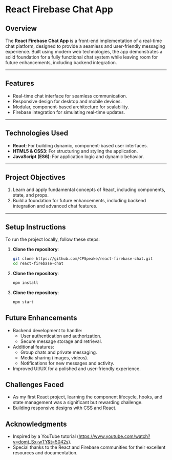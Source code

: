 # **React Firebase Chat App**

## **Overview**
The **React Firebase Chat App** is a front-end implementation of a real-time chat platform, designed to provide a seamless and user-friendly messaging experience. Built using modern web technologies, the app demonstrates a solid foundation for a fully functional chat system while leaving room for future enhancements, including backend integration.

---

## **Features**
- Real-time chat interface for seamless communication.
- Responsive design for desktop and mobile devices.
- Modular, component-based architecture for scalability.
- Firebase integration for simulating real-time updates.

---

## **Technologies Used**
- **React**: For building dynamic, component-based user interfaces.
- **HTML5 & CSS3**: For structuring and styling the application.
- **JavaScript (ES6)**: For application logic and dynamic behavior.

---

## **Project Objectives**
1. Learn and apply fundamental concepts of React, including components, state, and props.
2. Build a foundation for future enhancements, including backend integration and advanced chat features.

---

## **Setup Instructions**
To run the project locally, follow these steps:

1. **Clone the repository**:
   ```bash
   git clone https://github.com/CPSpeake/react-firebase-chat.git
   cd react-firebase-chat

2. **Clone the repository**:
   ```bash
   npm install

3. **Clone the repository**:
   ```bash
   npm start

## **Future Enhancements**
- Backend development to handle:
   - User authentication and authorization.
   - Secure message storage and retrieval.
- Additional features:
   - Group chats and private messaging.
   - Media sharing (images, videos).
   - Notifications for new messages and activity.
- Improved UI/UX for a polished and user-friendly experience.

## **Challenges Faced**
- As my first React project, learning the component lifecycle, hooks, and state management was a significant but rewarding challenge.
- Building responsive designs with CSS and React.

## **Acknowledgments**
- Inspired by a YouTube tutorial (https://www.youtube.com/watch?v=domt_Sx-wTY&t=5042s).
- Special thanks to the React and Firebase communities for their excellent resources and documentation.
